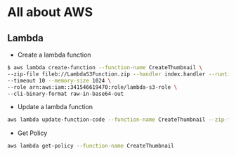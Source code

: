 # All about AWS  

## Lambda  

+ Create a lambda function  

```bash
$ aws lambda create-function --function-name CreateThumbnail \
--zip-file fileb://LambdaS3Function.zip --handler index.handler --runtime nodejs12.x \
--timeout 10 --memory-size 1024 \
--role arn:aws:iam::341546619470:role/lambda-s3-role \
--cli-binary-format raw-in-base64-out
```

+ Update a lambda function

```bash
aws lambda update-function-code --function-name CreateThumbnail --zip-file fileb://LambdaS3Function.zip --cli-binary-format raw-in-base64-out
```

+ Get Policy  

```bash
aws lambda get-policy --function-name CreateThumbnail
```
